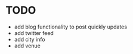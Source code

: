 
# TODO

* add blog functionality to post quickly updates
* add twitter feed
* add city info
* add venue


